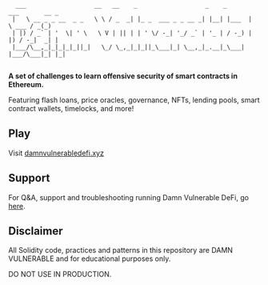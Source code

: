 ```
  ___                   __   __    _                   _    _       ___       __ _ 
 |   \ __ _ _ __  _ _   \ \ / _  _| |_ _  ___ _ _ __ _| |__| |___  |   \ ___ / _(_)
 | |) / _` | '  \| ' \   \ V | || | | ' \/ -_| '_/ _` | '_ | / -_) | |) / -_|  _| |
 |___/\__,_|_|_|_|_||_|   \_/ \_,_|_|_||_\___|_| \__,_|_.__|_\___| |___/\___|_| |_|
                                                                                   
```
**A set of challenges to learn offensive security of smart contracts in Ethereum.**

Featuring flash loans, price oracles, governance, NFTs, lending pools, smart contract wallets, timelocks, and more!

## Play

Visit [damnvulnerabledefi.xyz](https://damnvulnerabledefi.xyz)

## Support

For Q&A, support and troubleshooting running Damn Vulnerable DeFi, go [here](https://github.com/tinchoabbate/damn-vulnerable-defi/discussions/categories/support-q-a-troubleshooting).

## Disclaimer

All Solidity code, practices and patterns in this repository are DAMN VULNERABLE and for educational purposes only.

DO NOT USE IN PRODUCTION.
